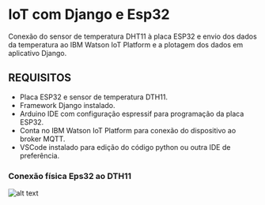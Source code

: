 # IoT com Django e Esp32

Conexão do sensor de temperatura DHT11 à placa ESP32 e envio dos dados da temperatura ao IBM Watson IoT Platform e a plotagem dos dados em aplicativo Django.

## REQUISITOS

* Placa ESP32 e sensor de temperatura DTH11.
* Framework Django instalado.
* Arduino IDE com configuração espressif para programação da placa ESP32.
* Conta no IBM Watson IoT Platform para conexão do dispositivo ao broker MQTT.
* VSCode instalado para edição do código python ou outra IDE de preferência.

### Conexão física Eps32 ao DTH11
![alt text](https://miro.medium.com/max/1000/1*UDNpnvV2Ic5xnm4sS_jXIg.png)

